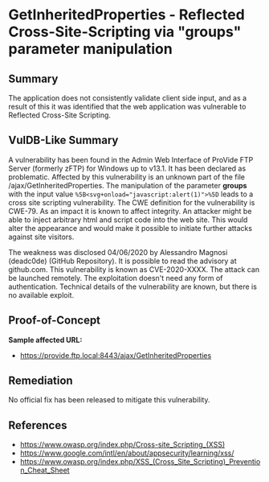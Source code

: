 # GetInheritedProperties - Reflected Cross-Site-Scripting via "groups" parameter manipulation

## Summary

The application does not consistently validate client side input, and as a result of this it was identified that the web application was vulnerable to Reflected Cross-Site Scripting.

## VulDB-Like Summary

A vulnerability has been found in the Admin Web Interface of ProVide FTP Server (formerly zFTP) for Windows up to v13.1. It has been declared as problematic. Affected by this vulnerability is an unknown part of the file /ajax/GetInheritedProperties. The manipulation of the parameter **groups** with the input value `%5B<svg+onload="javascript:alert(1)">%5D` leads to a cross site scripting vulnerability. The CWE definition for the vulnerability is CWE-79. As an impact it is known to affect integrity. An attacker might be able to inject arbitrary html and script code into the web site. This would alter the appearance and would make it possible to initiate further attacks against site visitors.

The weakness was disclosed 04/06/2020 by Alessandro Magnosi (deadc0de) (GitHub Repository). It is possible to read the advisory at github.com. This vulnerability is known as CVE-2020-XXXX. The attack can be launched remotely. The exploitation doesn't need any form of authentication. Technical details of the vulnerability are known, but there is no available exploit.

## Proof-of-Concept

**Sample affected URL:**

* https://provide.ftp.local:8443/ajax/GetInheritedProperties

## Remediation

No official fix has been released to mitigate this vulnerability.

## References

* https://www.owasp.org/index.php/Cross-site_Scripting_(XSS) 
* https://www.google.com/intl/en/about/appsecurity/learning/xss/ 
* https://www.owasp.org/index.php/XSS_(Cross_Site_Scripting)_Prevention_Cheat_Sheet 
